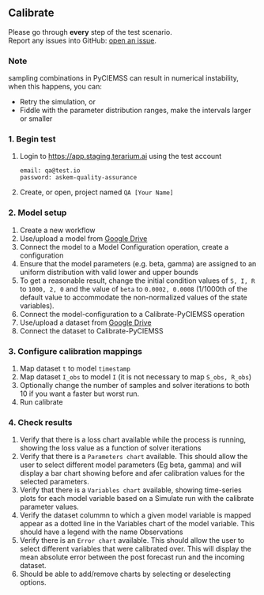 ## Calibrate
Please go through __every__ step of the test scenario.\
Report any issues into GitHub: [open an issue](https://github.com/DARPA-ASKEM/terarium/issues/new?assignees=&labels=bug%2C+Q%26A&template=qa-issue.md&title=%5BBUG%5D%3A+).

### Note
sampling combinations in PyCIEMSS can result in numerical instability, when this happens, you can:
- Retry the simulation, or
- Fiddle with the parameter distribution ranges, make the intervals larger or smaller

### 1. Begin test
1. Login to https://app.staging.terarium.ai using the test account
    ```
    email: qa@test.io
    password: askem-quality-assurance
    ```
2. Create, or open, project named `QA [Your Name]`

### 2. Model setup
1. Create a new workflow
2. Use/upload a model from [Google Drive](https://drive.google.com/drive/folders/1hjxiggCkBCofjCQgf9gXZEHBLkBqaVwe)
3. Connect the model to a Model Configuration operation, create a configuration
4. Ensure that the model parameters (e.g. beta, gamma) are assigned to an uniform distribution with valid lower and upper bounds
5. To get a reasonable result, change the initial condition values of `S, I, R` to `1000, 2, 0` and the value of `beta` to `0.0002, 0.0008` (1/1000th of the default value to accommodate the non-normalized values of the state variables).
6. Connect the model-configuration to a Calibrate-PyCIEMSS operation
7. Use/upload a dataset from [Google Drive](https://drive.google.com/drive/folders/1hjxiggCkBCofjCQgf9gXZEHBLkBqaVwe)
8. Connect the dataset to Calibrate-PyCIEMSS


### 3. Configure calibration mappings
1. Map dataset `t` to model `timestamp`
2. Map dataset `I_obs` to model `I` (it is not necessary to map `S_obs, R_obs`)
3. Optionally change the number of samples and solver iterations to both 10 if you want a faster but worst run.
4. Run calibrate


### 4. Check results
1. Verify that there is a loss chart available while the process is running, showing the loss value as a function of solver iterations
2. Verify that there is a `Parameters chart` available. This should allow the user to select different model parameters (Eg beta, gamma) and will display a bar chart showing before and afer calibration values for the selected parameters.
3. Verify that there is a `Variables chart` available, showing time-series plots for each model variable based on a Simulate run with the calibrate parameter values.
4. Verify the dataset colummn to which a given model variable is mapped appear as a dotted line in the Variables chart of the model variable. This should have a legend with the name Observations
5. Verify there is an `Error chart` available. This should allow the user to select different variables that were calibrated over. This will display the mean absolute error between the post forecast run and the incoming dataset.
6. Should be able to add/remove charts by selecting or deselecting options.
